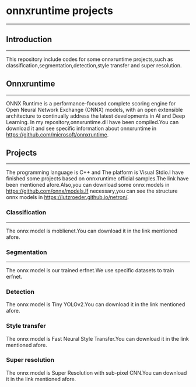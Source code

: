 # onnxruntime projects
----
## Introduction
---
This repository include codes for some onnxruntime projects,such as classification,segmentation,detection,style transfer and super resolution.
## Onnxruntime
---
ONNX Runtime is a performance-focused complete scoring engine for Open Neural Network Exchange (ONNX) models, with an open extensible architecture to continually address the latest developments in AI and Deep Learning. 
In my repository,onnxruntime.dll have been compiled.You can download it and see specific information about onnxruntime in https://github.com/microsoft/onnxruntime.
## Projects
---
The programming language is C++ and The platform is Visual Stdio.I have finished some projects based on onnxruntime official samples.The link have been mentioned afore.Also,you can download some onnx models in https://github.com/onnx/models.If necessary,you can see the structure onnx models in https://lutzroeder.github.io/netron/.
### Classification
---
The onnx model is moblienet.You can download it in the link mentioned afore.
### Segmentation 
---
The onnx model is our trained erfnet.We use specific datasets to train erfnet.
### Detection
The onnx model is Tiny YOLOv2.You can download it in the link mentioned afore.
### Style transfer
The onnx model is Fast Neural Style Transfer.You can download it in the link mentioned afore.
### Super resolution
The onnx model is Super Resolution with sub-pixel CNN.You can download it in the link mentioned afore.
